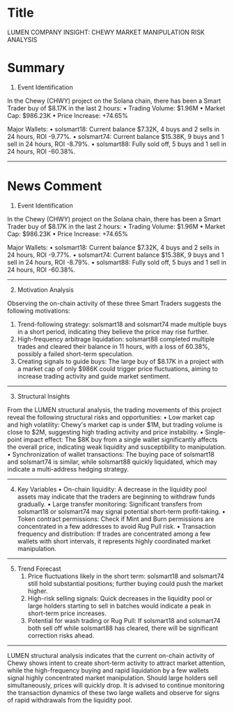 # Title
LUMEN COMPANY INSIGHT: CHEWY MARKET MANIPULATION RISK ANALYSIS

# Summary
1. Event Identification

In the Chewy (CHWY) project on the Solana chain, there has been a Smart Trader buy of $8.17K in the last 2 hours:
   • Trading Volume: $1.96M
   • Market Cap: $986.23K
   • Price Increase: +74.65%

Major Wallets:
   • solsmart18: Current balance $7.32K, 4 buys and 2 sells in 24 hours, ROI -9.77%.
   • solsmart74: Current balance $15.38K, 9 buys and 1 sell in 24 hours, ROI -8.79%.
   • solsmart88: Fully sold off, 5 buys and 1 sell in 24 hours, ROI -60.38%.

---

# News Comment
1. Event Identification

In the Chewy (CHWY) project on the Solana chain, there has been a Smart Trader buy of $8.17K in the last 2 hours:
   • Trading Volume: $1.96M
   • Market Cap: $986.23K
   • Price Increase: +74.65%

Major Wallets:
   • solsmart18: Current balance $7.32K, 4 buys and 2 sells in 24 hours, ROI -9.77%.
   • solsmart74: Current balance $15.38K, 9 buys and 1 sell in 24 hours, ROI -8.79%.
   • solsmart88: Fully sold off, 5 buys and 1 sell in 24 hours, ROI -60.38%.

---

2. Motivation Analysis

Observing the on-chain activity of these three Smart Traders suggests the following motivations:
   1. Trend-following strategy: solsmart18 and solsmart74 made multiple buys in a short period, indicating they believe the price may rise further.
   2. High-frequency arbitrage liquidation: solsmart88 completed multiple trades and cleared their balance in 11 hours, with a loss of 60.38%, possibly a failed short-term speculation.
   3. Creating signals to guide buys: The large buy of $8.17K in a project with a market cap of only $986K could trigger price fluctuations, aiming to increase trading activity and guide market sentiment.

---

3. Structural Insights

From the LUMEN structural analysis, the trading movements of this project reveal the following structural risks and opportunities:
   • Low market cap and high volatility: Chewy's market cap is under $1M, but trading volume is close to $2M, suggesting high trading activity and price instability.
   • Single-point impact effect: The $8K buy from a single wallet significantly affects the overall price, indicating weak liquidity and susceptibility to manipulation.
   • Synchronization of wallet transactions: The buying pace of solsmart18 and solsmart74 is similar, while solsmart88 quickly liquidated, which may indicate a multi-address hedging strategy.

---

4. Key Variables
   • On-chain liquidity: A decrease in the liquidity pool assets may indicate that the traders are beginning to withdraw funds gradually.
   • Large transfer monitoring: Significant transfers from solsmart18 or solsmart74 may signal potential short-term profit-taking.
   • Token contract permissions: Check if Mint and Burn permissions are concentrated in a few addresses to avoid Rug Pull risk.
   • Transaction frequency and distribution: If trades are concentrated among a few wallets with short intervals, it represents highly coordinated market manipulation.

---

5. Trend Forecast
   1. Price fluctuations likely in the short term: solsmart18 and solsmart74 still hold substantial positions; further buying could push the market higher.
   2. High-risk selling signals: Quick decreases in the liquidity pool or large holders starting to sell in batches would indicate a peak in short-term price increases.
   3. Potential for wash trading or Rug Pull: If solsmart18 and solsmart74 both sell off while solsmart88 has cleared, there will be significant correction risks ahead.

---

LUMEN structural analysis indicates that the current on-chain activity of Chewy shows intent to create short-term activity to attract market attention, while the high-frequency buying and rapid liquidation by a few wallets signal highly concentrated market manipulation. Should large holders sell simultaneously, prices will quickly drop. It is advised to continue monitoring the transaction dynamics of these two large wallets and observe for signs of rapid withdrawals from the liquidity pool.
